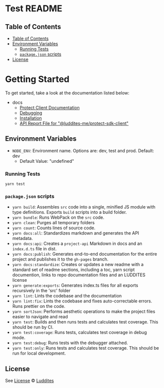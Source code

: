 # Test README

## Table of Contents

- [Table of Contents](#table-of-contents)
- [Environment Variables](#environment-variables)
  - [Running Tests](#running-tests)
  - [`package.json` scripts](#packagejson-scripts)
- [License](#license)

# Getting Started

To get started, take a look at the documentation listed below:

- docs
  - [Protect Client Documentation](docs/client.md)
  - [Debugging](docs/debugging.md)
  - [Installation](docs/installation.md)
  - [API Report File for "@luddites-me/protect-sdk-client"](docs/project-api.md)

## Environment Variables

- `NODE_ENV`: Environment name. Options are: dev, test and prod. Default: dev
  - Default Value: "undefined"

### Running Tests

`yarn test`

### `package.json` scripts

- `yarn build`: Assembles `src` code into a single, minified JS module with type definitions. Exports `build` scripts into a build folder.
- `yarn bundle`: Runs WebPack on the `src` code.
- `yarn clean`: Purges all temporary folders
- `yarn count`: Counts lines of source code.
- `yarn docs:all`: Standardizes markdown and generates the API metadata.
- `yarn docs:api`: Creates a `project-api` Markdown in docs and an `index.d.ts` file in dist.
- `yarn docs:publish`: Generates end-to-end documentation for the entire project and publishes it to the `gh-pages` branch.
- `yarn docs:standardize`: Creates or updates a new readme with a standard set of readme sections, including a toc, yarn script documention, links to repo documentation files and an LUDDITES license
- `yarn generate:exports`: Generates index.ts files for all exports recursively in the 'src' folder
- `yarn lint`: Lints the codebase and the documentation
- `yarn lint:fix`: Lints the codebase and fixes auto-correctable errors. Runs prettier on the code.
- `yarn sortJson`: Performs aesthetic operations to make the project files easier to navigate and read
- `yarn test`: Builds and then runs tests and calculates test coverage. This should be run by CI.
- `yarn test:coverage`: Runs tests, calculates test coverage in debug mode.
- `yarn test:debug`: Runs tests with the debugger attached.
- `yarn test:only`: Runs tests and calculates test coverage. This should be run for local development.

## License

See [License](./LICENSE)
© [Luddites](https://github.com/luddites-me)
